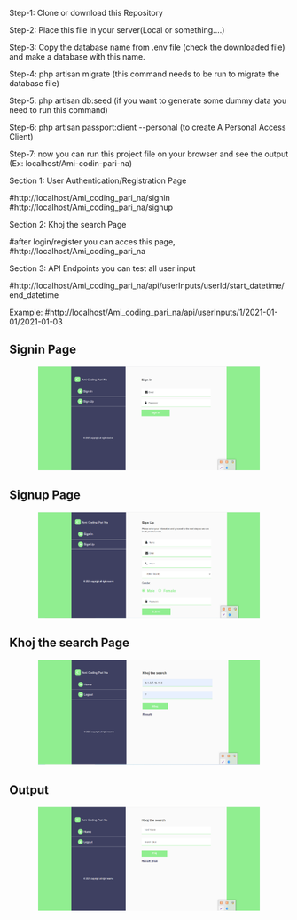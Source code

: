 Step-1: Clone or download this Repository 

Step-2: Place this file in your server(Local or something....)

Step-3: Copy the database name from .env file (check the downloaded file) and make a database with this name.

Step-4: php artisan migrate (this command needs to be run to migrate the database file)

Step-5: php artisan db:seed (if you want to generate some dummy data you need to run this command)

Step-6: php artisan passport:client --personal (to create A Personal Access Client)

Step-7: now you can run this project file on your browser and see the output (Ex: localhost/Ami-codin-pari-na)



Section 1: User Authentication/Registration Page

#http://localhost/Ami_coding_pari_na/signin
#http://localhost/Ami_coding_pari_na/signup


Section 2: Khoj the search Page

#after login/register you can acces this page, #http://localhost/Ami_coding_pari_na


Section 3: API Endpoints 
you can test all user input 

#http://localhost/Ami_coding_pari_na/api/userInputs/userId/start_datetime/end_datetime 

Example: #http://localhost/Ami_coding_pari_na/api/userInputs/1/2021-01-01/2021-01-03



<h2>Signin Page</h2>
<p align="center"><a href="https://laravel.com" target="_blank"><img src="https://github.com/robelcse/ami-coding-pari-na/blob/main/public/img/Screenshot_1.png" width="400"></a></p>


<h2>Signup Page</h2>
<p align="center"><a href="https://laravel.com" target="_blank"><img src="https://github.com/robelcse/ami-coding-pari-na/blob/main/public/img/Screenshot_2.png" width="400"></a></p>


<h2>Khoj the search Page</h2>
<p align="center"><a href="https://laravel.com" target="_blank"><img src="https://github.com/robelcse/ami-coding-pari-na/blob/main/public/img/Screenshot_3.png" width="400"></a></p>



<h2>Output</h2>
<p align="center"><a href="https://laravel.com" target="_blank"><img src="https://github.com/robelcse/ami-coding-pari-na/blob/main/public/img/Screenshot_4.png" width="400"></a></p>